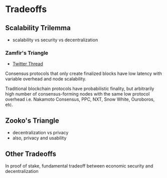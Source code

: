 # Tradeoffs

## Scalability Trilemma
* scalability vs security vs decentralization

### Zamfir's Triangle
* [Twitter Thread](https://twitter.com/vladzamfir/status/942271978798534657?lang=en)

Consensus protocols that only create finalized blocks have low latency with variable overhead and node scalability.

Traditional blockchain protocols have probabilistic finality, but arbitrarily high number of consensus-forming nodes with the same low protocol overhead i.e. Nakamoto Consensus, PPC, NXT, Snow White, Ouroboros, etc.

## Zooko's Triangle
* decentralization vs privacy
* also, privacy and usability

## Other Tradeoffs

In proof of stake, fundamental tradeoff between economic security and decentralization